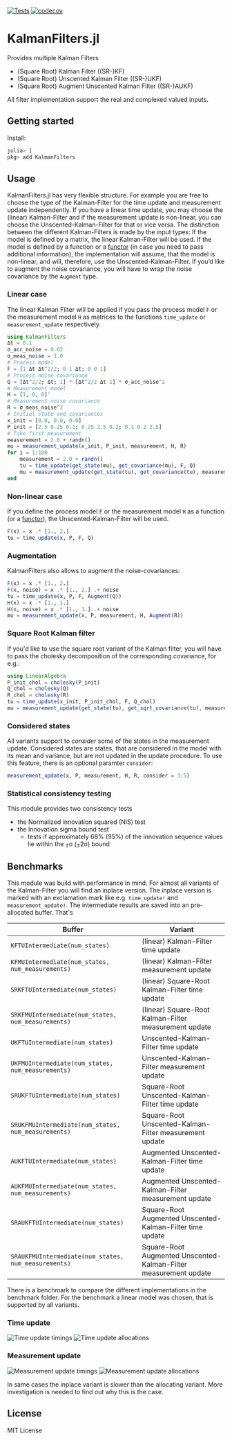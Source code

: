 
[![Tests](https://github.com/JuliaGNSS/KalmanFilters.jl/actions/workflows/ci.yml/badge.svg)](https://github.com/JuliaGNSS/KalmanFilters.jl/actions)
[![codecov](https://codecov.io/gh/JuliaGNSS/KalmanFilters.jl/branch/master/graph/badge.svg?token=QPRJ3M6C98)](https://codecov.io/gh/JuliaGNSS/KalmanFilters.jl)
# KalmanFilters.jl
Provides multiple Kalman Filters

* (Square Root) Kalman Filter ((SR-)KF)
* (Square Root) Unscented Kalman Filter ((SR-)UKF)
* (Square Root) Augment Unscented Kalman Filter ((SR-)AUKF)

All filter implementation support the real and complexed valued inputs.

## Getting started

Install:
```julia
julia> ]
pkg> add KalmanFilters
```

## Usage

KalmanFilters.jl has very flexible structure. For example you are free to choose the type of the Kalman-Filter for the time update and measurement update independently. If you have a linear time update, you may choose the (linear) Kalman-Filter and if the measurement update is non-linear, you can choose the Unscented-Kalman-Filter for that or vice versa.
The distinction between the different Kalman-Filters is made by the input types:
If the model is defined by a matrix, the linear Kalman-Filter will be used. If the model is defined by a function or a [functor](https://docs.julialang.org/en/v1/manual/methods/#Function-like-objects) (in case you need to pass additional information), the implementation will assume, that the model is non-linear, and will, therefore, use the Unscented-Kalman-Filter.
If you’d like to augment the noise covariance, you will have to wrap the noise covariance by the `Augment` type.

### Linear case
The linear Kalman Filter will be applied if you pass the process model `F` or the measurement model `H` as matrices to the functions `time_update` or `measurement_update` respectively.
```julia
using KalmanFilters
Δt = 0.1
σ_acc_noise = 0.02
σ_meas_noise = 1.0
# Process model
F = [1 Δt Δt^2/2; 0 1 Δt; 0 0 1]
# Process noise covariance
Q = [Δt^2/2; Δt; 1] * [Δt^2/2 Δt 1] * σ_acc_noise^2
# Measurement model
H = [1, 0, 0]'
# Measurement noise covariance
R = σ_meas_noise^2
# Initial state and covariances
x_init = [0.0, 0.0, 0.0]
P_init = [2.5 0.25 0.1; 0.25 2.5 0.2; 0.1 0.2 2.5]
# Take first measurement
measurement = 2.0 + randn()
mu = measurement_update(x_init, P_init, measurement, H, R)
for i = 1:100
    measurement = 2.0 + randn()
    tu = time_update(get_state(mu), get_covariance(mu), F, Q)
    mu = measurement_update(get_state(tu), get_covariance(tu), measurement, H, R)
end
```
### Non-linear case
If you define the process model `F` or the measurement model `H` as a function (or a [functor](https://docs.julialang.org/en/v1/manual/methods/#Function-like-objects)), the Unscented-Kalman-Filter will be used.
```julia
F(x) = x .* [1., 2.]
tu = time_update(x, P, F, Q)
```

### Augmentation
KalmanFilters also allows to augment the noise-covariances:
```julia
F(x) = x .* [1., 2.]
F(x, noise) = x .* [1., 2.] .+ noise
tu = time_update(x, P, F, Augment(Q))
H(x) = x .* [1., 1.]
H(x, noise) = x .* [1., 1.] .+ noise
mu = measurement_update(x, P, measurement, H, Augment(R))
```

### Square Root Kalman filter
If you'd like to use the square root variant of the Kalman filter, you will have to pass the cholesky decomposition of the corresponding covariance, for e.g.:
```julia
using LinearAlgebra
P_init_chol = cholesky(P_init)
Q_chol = cholesky(Q)
R_chol = cholesky(R)
tu = time_update(x_init, P_init_chol, F, Q_chol)
mu = measurement_update(get_state(tu), get_sqrt_covariance(tu), measurement, H, R_chol)
```

### Considered states

All variants support to *consider* some of the states in the measurement update. Considered states are states, that are considered in the model with its mean and variance, but are not updated in the update procedure. To use this feature, there is an optional paramter `consider`:
```julia
measurement_update(x, P, measurement, H, R, consider = 3:5)
```

### Statistical consistency testing
This module provides two consistency tests
- the Normalized innovation squared (NIS) test
- the Innovation sigma bound test
  - tests if approximately 68% (95%) of the innovation sequence values lie within the ⨦σ (⨦2σ) bound

## Benchmarks

This module was build with performance in mind. For almost all variants of the Kalman-Filter you will find an inplace version. The inplace version is marked with an exclamation mark like e.g. `time_update!` and `measurement_update!`. The intermediate results are saved into an pre-allocated buffer. That's

Buffer | Variant
--- | ---
`KFTUIntermediate(num_states)` | (linear) Kalman-Filter time update
`KFMUIntermediate(num_states, num_measurements)` | (linear) Kalman-Filter measurement update
`SRKFTUIntermediate(num_states)` | (linear) Square-Root Kalman-Filter time update
`SRKFMUIntermediate(num_states, num_measurements)` | (linear) Square-Root Kalman-Filter measurement update
`UKFTUIntermediate(num_states)` | Unscented-Kalman-Filter time update
`UKFMUIntermediate(num_states, num_measurements)` | Unscented-Kalman-Filter measurement update
`SRUKFTUIntermediate(num_states)` | Square-Root Unscented-Kalman-Filter time update
`SRUKFMUIntermediate(num_states, num_measurements)` | Square-Root Unscented-Kalman-Filter measurement update
`AUKFTUIntermediate(num_states)` | Augmented Unscented-Kalman-Filter time update
`AUKFMUIntermediate(num_states, num_measurements)` | Augmented Unscented-Kalman-Filter measurement update
`SRAUKFTUIntermediate(num_states)` | Square-Root Augmented Unscented-Kalman-Filter time update
`SRAUKFMUIntermediate(num_states, num_measurements)` | Square-Root Augmented Unscented-Kalman-Filter measurement update

There is a benchmark to compare the different implementations in the benchmark folder. For the benchmark a linear model was chosen, that is supported by all variants.

### Time update
![Time update timings](benchmark/tu_time.png)
![Time update allocations](benchmark/tu_alloc.png)

### Measurement update

![Measurement update timings](benchmark/mu_time.png)
![Measurement update allocations](benchmark/mu_alloc.png)

In same cases the inplace variant is slower than the allocating variant. More investigation is needed to find out why this is the case.

## License

MIT License
